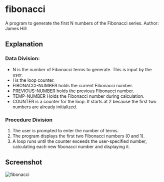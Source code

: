 # fibonacci
A program to generate the first N numbers of the Fibonacci series.
Author: James Hill

## Explanation
### Data Division:
* N is the number of Fibonacci terms to generate. This is input by the user.
* I is the loop counter.
* FIBONACCI-NUMBER holds the current Fibonacci number. 
* PREVIOUS-NUMBER holds the previous Fibonacci number.
* TEMP-NUMBER Holds the Fibonacci number during calculation.
* COUNTER is a counter for the loop. It starts at 2 because the first two numbers are already initialized.

### Procedure Division
1. The user is prompted to enter the number of terms.
2. The program displays the first two Fibonacci numbers (0 and 1).
3. A loop runs until the counter exceeds the user-specified number, calculating each new fibonacci number and displaying it. 

## Screenshot
![fibonacci](https://github.com/user-attachments/assets/b675ed6a-2e62-4639-8773-61c5eda614b7)
